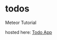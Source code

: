 todos
=====

Meteor Tutorial

hosted here: <a href="http://totally-hip-todos-likeness.meteor.com/">Todo App</a>
